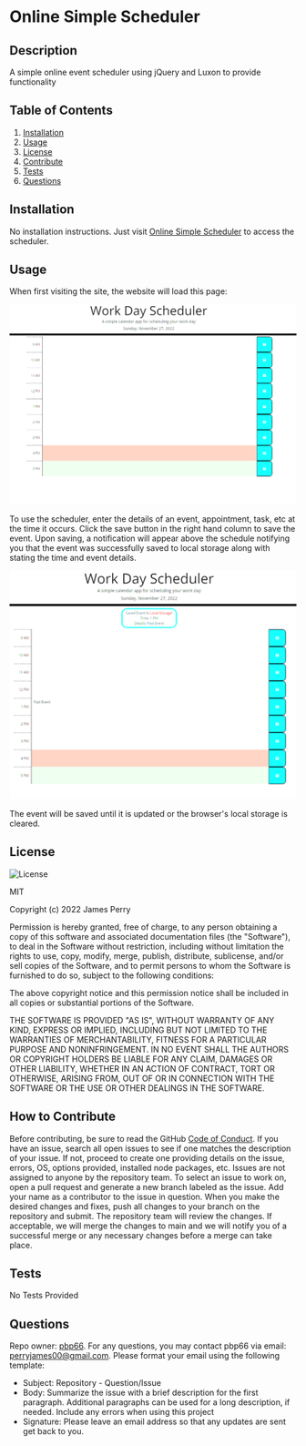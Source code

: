# Online Simple Scheduler

## Description

A simple online event scheduler using jQuery and Luxon to provide functionality

## Table of Contents

1. [Installation](#installation)
2. [Usage](#usage)
3. [License](#license)
4. [Contribute](#contribute)
5. [Tests](#tests)
6. [Questions](#questions)


## Installation

No installation instructions. Just visit [Online Simple Scheduler](https://pbp66.github.io/simple-scheduler/) to access the scheduler.

## Usage

When first visiting the site, the website will load this page:

![Starting Webpage](./assets/00-readme/scheduler-demo-1.png)

To use the scheduler, enter the details of an event, appointment, task, etc at the time it occurs. Click the save button in the right hand column to save the event. Upon saving, a notification will appear above the schedule notifying you that the event was successfully saved to local storage along with stating the time and event details. 

![Saving an Event](./assets/00-readme/scheduler-demo-2.png)

The event will be saved until it is updated or the browser's local storage is cleared.

## License

![License](https://img.shields.io/static/v1?label=license&message=MIT&color=brightgreen)

MIT

Copyright (c) 2022 James Perry

Permission is hereby granted, free of charge, to any person obtaining a copy of this software and associated documentation files (the "Software"), to deal in the Software without restriction, including without limitation the rights to use, copy, modify, merge, publish, distribute, sublicense, and/or sell copies of the Software, and to permit persons to whom the Software is furnished to do so, subject to the following conditions:

The above copyright notice and this permission notice shall be included in all copies or substantial portions of the Software.

THE SOFTWARE IS PROVIDED "AS IS", WITHOUT WARRANTY OF ANY KIND, EXPRESS OR IMPLIED, INCLUDING BUT NOT LIMITED TO THE WARRANTIES OF MERCHANTABILITY, FITNESS FOR A PARTICULAR PURPOSE AND NONINFRINGEMENT. IN NO EVENT SHALL THE AUTHORS OR COPYRIGHT HOLDERS BE LIABLE FOR ANY CLAIM, DAMAGES OR OTHER LIABILITY, WHETHER IN AN ACTION OF CONTRACT, TORT OR OTHERWISE, ARISING FROM, OUT OF OR IN CONNECTION WITH THE SOFTWARE OR THE USE OR OTHER DEALINGS IN THE SOFTWARE.

## How to Contribute

Before contributing, be sure to read the GitHub [Code of Conduct](https://github.com/github/docs/blob/main/CODE_OF_CONDUCT.md). If you have an issue, search all open issues to see if one matches the description of your issue. If not, proceed to create one providing details on the issue, errors, OS, options provided, installed node packages, etc. Issues are not assigned to anyone by the repository team. To select an issue to work on, open a pull request and generate a new branch labeled as the issue. Add your name as a contributor to the issue in question. When you make the desired changes and fixes, push all changes to your branch on the repository and submit. The repository team will review the changes. If acceptable, we will merge the changes to main and we will notify you of a successful merge or any necessary changes before a merge can take place.

## Tests

No Tests Provided

## Questions

Repo owner: [pbp66](https://github.com/pbp66).
For any questions, you may contact pbp66 via email: perryjames00@gmail.com. Please format your email using the following template:

- Subject: Repository - Question/Issue
- Body: Summarize the issue with a brief description for the first paragraph. Additional paragraphs can be used for a long description, if needed. Include any errors when using this project
- Signature: Please leave an email address so that any updates are sent get back to you.

